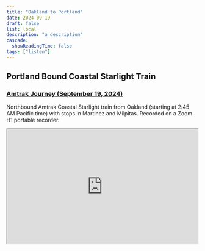 ```yaml
---
title: "Oakland to Portland"
date: 2024-09-19
draft: false
list: local
description: "a description"
cascade:
  showReadingTime: false
tags: ["listen"]
---
```


<h2>Portland Bound Coastal Starlight Train</h2>
<h3><a href="https://aporee.org/maps/?loc=65654&amp;m=satellite">Amtrak Journey (September 19, 2024)</a></h3>
<p>Northbound Amtrak Coastal Starlight train from Oakland (starting at 2:45 AM Pacific time) with stops in Martinez and Milpitas. Recorded on a Zoom H1 portable recorder.</p>
<p><iframe width="500" height="300" src="https://aporee.org/maps/work/export/?loc=65654&amp;m=satellite"></iframe></p>